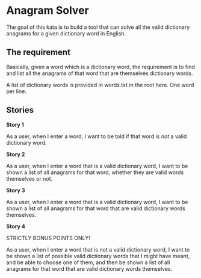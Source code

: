 Anagram Solver
==============

The goal of this kata is to build a tool that can solve all the valid dictionary anagrams for a given dictionary word in English.

The requirement
---------------

Basically, given a word which is a dictionary word, the requirement is to find and list all the anagrams of that word that are themselves dictionary words.

A list of dictionary words is provided in words.txt in the root here. One word per line.

Stories
-------

**Story 1**

As a user, when I enter a word, I want to be told if that word is *not* a valid dictionary word.

**Story 2**

As a user, when I enter a word that is a valid dictionary word, I want to be shown a list of all anagrams for that word, whether they are valid words themselves or not.

**Story 3**

As a user, when I enter a word that is a valid dictionary word, I want to be shown a list of all anagrams for that word that are valid dictionary words themselves.

**Story 4**

STRICTLY BONUS POINTS ONLY!

As a user, when I enter a word that is not a valid dictionary word, I want to be shown a list of possible valid dictionary words that I might have meant, and be able to choose one of them, and then be shown a list of all anagrams for that word that are valid dictionary words themselves.
